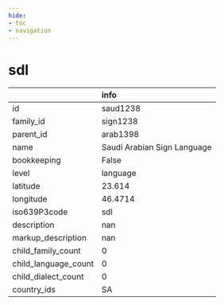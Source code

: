 ```yaml
---
hide:
- toc
- navigation
---
```

# sdl
|                      | info                        |
|:---------------------|:----------------------------|
| id                   | saud1238                    |
| family_id            | sign1238                    |
| parent_id            | arab1398                    |
| name                 | Saudi Arabian Sign Language |
| bookkeeping          | False                       |
| level                | language                    |
| latitude             | 23.614                      |
| longitude            | 46.4714                     |
| iso639P3code         | sdl                         |
| description          | nan                         |
| markup_description   | nan                         |
| child_family_count   | 0                           |
| child_language_count | 0                           |
| child_dialect_count  | 0                           |
| country_ids          | SA                          |